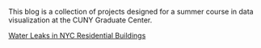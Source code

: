 This blog is a collection of projects designed for a summer course in data visualization at the CUNY Graduate Center.

[Water Leaks in NYC Residential Buildings](./blogpost1.md)
